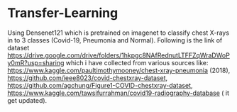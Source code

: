 # Transfer-Learning
Using Densenet121 which is pretrained on imagenet to classify chest X-rays in to 3 classes (Covid-19, Pneumonia and Normal).
Following is the link of dataset https://drive.google.com/drive/folders/1hkpgc8NAfRednutLTFFZqWraDWoPy0mR?usp=sharing which i have collected from various sources like:
https://www.kaggle.com/paultimothymooney/chest-xray-pneumonia (2018),
https://github.com/ieee8023/covid-chestxray-dataset,
https://github.com/agchung/Figure1-COVID-chestxray-dataset,
https://www.kaggle.com/tawsifurrahman/covid19-radiography-database ( it get updated).
